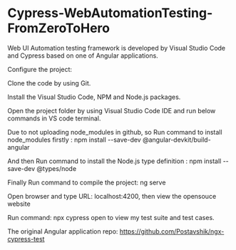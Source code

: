 # Cypress-WebAutomationTesting-FromZeroToHero
 
Web UI Automation testing framework is developed by Visual Studio Code and Cypress based on one of Angular applications.

Configure the project:

Clone the code by using Git.

Install the Visual Studio Code, NPM and Node.js packages.

Open the project folder by using Visual Studio Code IDE and run below commands in VS code terminal.

Due to not uploading node_modules in github, so Run command to install node_modules firstly : npm install --save-dev @angular-devkit/build-angular

And then Run command to install the Node.js type definition :  npm install --save-dev @types/node

Finally Run command to compile the project: ng serve 

Open browser and type URL: localhost:4200, then view the opensouce website

Run command: npx cypress open to view my test suite and test cases.

The original Angular application repo: https://github.com/Postavshik/ngx-cypress-test
